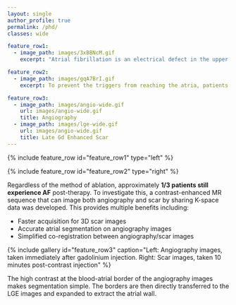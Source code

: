 ```yaml
---
layout: single
author_profile: true
permalink: /phd/
classes: wide

feature_row1:
  - image_path: images/3xBBNcM.gif
    excerpt: "Atrial fibrillation is an electrical defect in the upper chambers of heart that causes the atria to quiver rapidly, reducing the heart's ability to pump blood. It is the most common sustained cardiac arrhythmia, affecting nearly 1% of the population. Fibrillation starts with electrical triggers originating at the pulmonary veins that then continuously circulate around the atria."

feature_row2:
  - image_path: images/gqA7BrI.gif
    excerpt: To prevent the triggers from reaching the atria, patients can undergo pulmonary vein isolation therapy. This can be achieved by a variety of methods, including most recently, **cryoballoon ablation**. In this case, a balloon is inflated and pressed against the pulmonary vein opening and nitrous oxide is injected into the balloon to cryogenically ablate tissue.

feature_row3:
  - image_path: images/angio-wide.gif
    url: images/angio-wide.gif
    title: Angiography 
  - image_path: images/lge-wide.gif
    url: images/angio-wide.gif
    title: Late Gd Enhanced Scar
---
```


{% include feature_row id="feature_row1" type="left" %}

{% include feature_row id="feature_row2" type="right" %}


Regardless of the method of ablation, approximately **1/3 patients still experience AF** post-therapy. To investigate this, a contrast-enhanced MR sequence that can image both angiography and scar by sharing K-space data was developed. This provides multiple benefits including:
* Faster acquisition for 3D scar images
* Accurate atrial segmentation on angiography images 
* Simplified co-registration between angiography/scar images 


{% include gallery id="feature_row3" caption="Left: Angiography images, taken immediately after gadolinium injection. Right: Scar images, taken 10 minutes post-contrast injection" %}

The high contrast at the blood-atrial border of the angiography images makes segmentation simple. The borders are then directly transferred to the LGE images and expanded to extract the atrial wall.

<!-- 
		    		<h2> <strong> <center> Angiography </center></strong> </h2>
		    		&emsp;
					<video class="share-video center" id="share-video" poster="https://thumbs.gfycat.com/JampackedOilyEuropeanfiresalamander-poster.jpg" autoplay controls muted loop>
						<source id="webmSource" src="https://zippy.gfycat.com/JampackedOilyEuropeanfiresalamander.webm" type="video/webm">
						<source id="mp4Source" src="https://zippy.gfycat.com/JampackedOilyEuropeanfiresalamander.mp4" type="video/mp4">
		    	</div>

		    	<div class="col-md-5">
		    		<h2> <strong> <center> LGE Scar - Segmented Wall </center></strong> </h2>
		    		&emsp;
					<video class="share-video center" id="share-video" poster="https://thumbs.gfycat.com/ElderlyTenderArcticfox-poster.jpg" autoplay controls muted loop>
						<source id="webmSource" src="https://zippy.gfycat.com/ElderlyTenderArcticfox.webm" type="video/webm">
						<source id="mp4Source" src="https://zippy.gfycat.com/ElderlyTenderArcticfox.mp4" type="video/mp4">
		    	</div>
		    </div>
	    	<div class="row" id="gfyinfo">
		    	<div class="col-md-5 col-md-offset-1" style="text-align:justify;">
		    		<h3> Segmentation on angiography images is simpler and more accurate than LGE segmentation due to high 
		    			contrast at the blood-atrial border. A <b> 3D reconstruction </b> of the left atrium can be created 
		    			using these borders</h3>
		    	</div>

		    	<div class="col-md-5" style="text-align:justify;">
		    		<h3> Borders can be directly transferred to LGE images after a rigid co-registration. Dilating the borders
		    		 allows quick extraction of the atrial wall. The 3D shell can be colored from the <b>pixel intensities</b> of
		    		 the atrial wall with a <b>K-Nearest Neighbors</b> algorithm </h3> 
		    	</div>
		    </div>
		    <br><br>	
			<div id="3drecon" style="text-align:center">
				<h1><center> <b><i> Left Atrium with Scar Intensity Overlay </b></i> </center></h1>
				<iframe src="http://ayplam.github.io/atrium/" style="height:100%; width:90%; float:center" align="center" scrolling="no" frameborder=0 id="atriumstl">
					<p>Your browser does not support iframes.</p>
				</iframe>
			</div>

			<div class="row" id="consAndPVb">
				<div class="col-md-5 col-md-offset-2" style="text-align:justify">

			    	<h3>
			    		<br>
			    		&emsp; While 3D reconstructions are useful for planning re-ablations, a new method of visualization is 
			    		necessary to quantify the <b>degree of encirclement from ablation </b> and to assess whether local regions of scar or
			    		healthy tissue can be correlated to freedom from AF
			    		<br><br>
			    		&emsp; This can be achieved by creating a <b>Pulmonary Vein Bullseye </b> that projects atrial wall points onto a 
			    		polar plot. A surface plot of the pixel intensities can be interpolated from all the projected points.
		    		</h3>

			    	<h3>
			    </div>
    		    	<img src="http://i.imgur.com/AELgt9X.png?3" alt="PVBullseye">
		    	</div>
			</div>

			<div class="row">
				<h1> 
					<b><i><center> Sample Atria </center></b></i>
				</h1>

				<div class="col-md-8 col-md-offset-2">
					<img src="http://i.imgur.com/SwSuJQn.png" style="width:auto;height:auto;max-width:1000px">
				</div>


		    </div>
		<div>



	</section>




</section> -->

